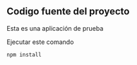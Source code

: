 

## Codigo fuente del proyecto 

Esta es una aplicación de prueba 

Ejecutar este comando

```
npm install
```
